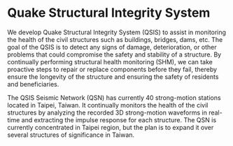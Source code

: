# Quake Structural Integrity System

We develop Quake Structural Integrity System (QSIS) to assist in monitoring the health of the civil structures such as buildings, bridges, dams, etc. The goal of the QSIS is to detect any signs of damage, deterioration, or other problems that could compromise the safety and stability of a structure. By continually performing structural health monitoring (SHM), we can take proactive steps to repair or replace components before they fail, thereby ensure the longevity of the structure and ensuring the safety of residents and beneficiaries.

The QSIS Seismic Network (QSN) has currently 40 strong-motion stations located in Taipei, Taiwan. It continually monitors the health of the civil structures by analyzing the recorded 3D strong-motion waveforms in real-time and extracting the impulse response for each structure. The QSN is currently concentrated in Taipei region, but the plan is to expand it over several structures of significance in Taiwan.

